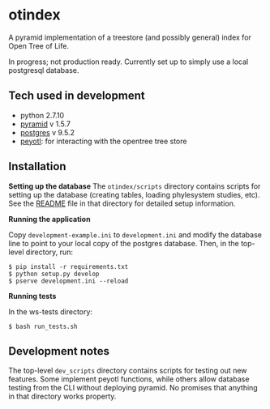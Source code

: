 # otindex

A pyramid implementation of a treestore (and possibly general) index for Open Tree of Life.

In progress; not production ready. Currently set up to simply use a local postgresql database.

## Tech used in development

* python 2.7.10
* [pyramid](http://www.pylonsproject.org/) v 1.5.7
* [postgres](http://www.postgresql.org/) v 9.5.2
* [peyotl](https://github.com/OpenTreeOfLife/peyotl): for interacting with the opentree tree store

## Installation

**Setting up the database**
The `otindex/scripts` directory contains scripts for setting up the database
(creating tables, loading phylesystem studies, etc). See the [README](https://github.com/OpenTreeOfLife/otindex/blob/master/otindex/scripts/README.md) file in that directory for detailed setup information.

**Running the application**

Copy `development-example.ini` to `development.ini` and modify the database
line to point to your local copy of the postgres database. Then, in the top-level
directory, run:

```
$ pip install -r requirements.txt
$ python setup.py develop
$ pserve development.ini --reload
```

**Running tests**

In the ws-tests directory:

```
$ bash run_tests.sh
```

## Development notes

The top-level `dev_scripts` directory contains scripts for testing out new
features. Some implement peyotl functions, while others allow database testing
from the CLI without deploying pyramid. No promises that anything in that
directory works property.
